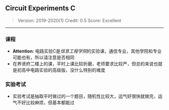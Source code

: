 ## Circuit Experiments C

> Version: 2019-2020(1)
> Credit: 0.5
> Score: Excellent
> 

----------

### 课程

- **Attention**: 电路实验C是*信息工程学院*的实验课，通信专业，其他学院和专业可能也有，所以请注意是否相同
- 在养贤府二楼上的课，平时上课比较折磨，老师要求比较严，但总的来说也就是初高中电路实验的高级版，没什么特别的难度

### 实验考试

- 实验考试是抽取平时做过的一个题目，随机性比较大，运气好很快就做完，运气不好比较麻烦，但基本都能过
